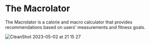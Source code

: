 # The Macrolator

The Macrolator is a calorie and macro calculator that provides recommendations based on users' measurements and fitness goals.

![CleanShot 2023-05-02 at 21 15 27](https://user-images.githubusercontent.com/34319104/235832090-9389a38e-e051-4b8f-aae5-972ef586684d.gif)
